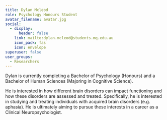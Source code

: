 ```yaml
---
title: Dylan Mcleod
role: Psychology Honours Student
avatar_filename: avatar.jpg
social:
  - display:
      header: false
    link: mailto:dylan.mcleod@students.mq.edu.au
    icon_pack: fas
    icon: envelope
superuser: false
user_groups:
  - Researchers
---
```

Dylan is currently completing a Bachelor of Psychology (Honours) and a Bachelor of Human Sciences (Majoring in Cognitive Science). 

He is interested in how different brain disorders can impact functioning and how these disorders are assessed and treated. Specifically, he is interested in studying and treating individuals with acquired brain disorders (e.g. aphasia). He is ultimately aiming to pursue these interests in a career as a Clinical Neuropsychologist.